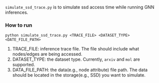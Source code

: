 `simulate_ssd_trace.py` is to simulate ssd access time while running GNN inferences.

### How to run

```shell
python simulate_ssd_trace.py <TRACE_FILE> <DATASET_TYPE> <DATE_FILE_PATH>
```

1. TRACE_FILE: inference trace file. The file should include what nodes/edges are being accessed.
2. DATASET_TYPE: the dataset type. Currently, `arxiv` and `mol` are supported.
3. DATA_FILE_PATH: the data(e.g., node attribute) file path. The data should be located in the storage(e.g., SSD) you want to simulate.

